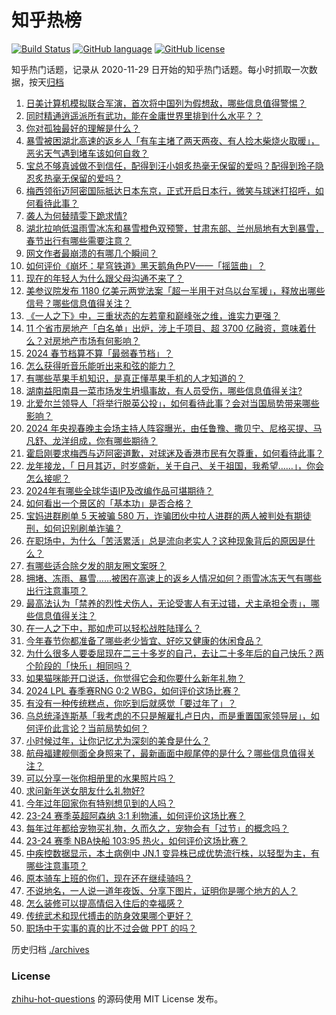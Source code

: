 # 知乎热榜
[![Build Status](https://github.com/ToWeLong/zhihu-hot-questions/workflows/CI/badge.svg)](https://github.com/ToWeLong/zhihu-hot-questions/actions)
[![GitHub language](https://img.shields.io/badge/language-golang-orange.svg)](https://golang.org/)
[![GitHub license](https://img.shields.io/github/license/ToWeLong/zhihu-hot-questions)](https://github.com/ToWeLong/zhihu-hot-questions/blob/main/LICENSE)

知乎热门话题，记录从 2020-11-29 日开始的知乎热门话题。每小时抓取一次数据，按天[归档](./archives)

<!-- BEGIN -->

1. [日美计算机模拟联合军演，首次将中国列为假想敌，哪些信息值得警惕？](https://www.zhihu.com/question/643030590)
1. [同时精通逍遥派所有武功，能在金庸世界里排到什么水平？？](https://www.zhihu.com/question/367267072)
1. [你对孤独最好的理解是什么？](https://www.zhihu.com/question/635457218)
1. [暴雪被困湖北高速的返乡人「有车主堵了两天两夜、有人捡木柴烧火取暖」，恶劣天气遇到堵车该如何自救？](https://www.zhihu.com/question/643009720)
1. [宝总不够真诚做不到信任，配得到汪小姐炙热毫无保留的爱吗？配得到玲子隐忍炙热毫无保留的爱吗？](https://www.zhihu.com/question/639472044)
1. [梅西领衔迈阿密国际抵达日本东京，正式开启日本行，微笑与球迷打招呼，如何看待此事？](https://www.zhihu.com/question/643135492)
1. [袭人为何替晴雯下跪求情?](https://www.zhihu.com/question/642892637)
1. [湖北拉响低温雨雪冰冻和暴雪橙色双预警，甘肃东部、兰州局地有大到暴雪，春节出行有哪些需要注意？](https://www.zhihu.com/question/642663907)
1. [网文作者最崩溃的有哪几个瞬间？](https://www.zhihu.com/question/390931407)
1. [如何评价《崩坏：星穹铁道》黑天鹅角色PV——「摇篮曲」？](https://www.zhihu.com/question/643026163)
1. [现在的年轻人为什么跟父母沟通不来了？](https://www.zhihu.com/question/504983307)
1. [美参议院发布 1180 亿美元两党法案「超一半用于对乌以台军援」，释放出哪些信号？哪些信息值得关注？](https://www.zhihu.com/question/643020572)
1. [《一人之下》中，三重状态的左若童和巅峰张之维，谁实力更强？](https://www.zhihu.com/question/642443974)
1. [11 个省市房地产「白名单」出炉，涉上千项目、超 3700 亿融资，意味着什么？对房地产市场有何影响？](https://www.zhihu.com/question/642952989)
1. [2024 春节档算不算「最弱春节档」？](https://www.zhihu.com/question/641955747)
1. [怎么获得听音乐能听出来和弦的能力？](https://www.zhihu.com/question/642159895)
1. [有哪些苹果手机知识，是真正懂苹果手机的人才知道的？](https://www.zhihu.com/question/635779594)
1. [湖南益阳南县一菜市场发生坍塌事故，有人员受伤，哪些信息值得关注?](https://www.zhihu.com/question/643029271)
1. [北爱尔兰领导人「将举行脱英公投」，如何看待此事？会对当国局势带来哪些影响？](https://www.zhihu.com/question/643025503)
1. [2024 年央视春晚主会场主持人阵容曝光，由任鲁豫、撒贝宁、尼格买提、马凡舒、龙洋组成，你有哪些期待？](https://www.zhihu.com/question/643055032)
1. [霍启刚要求梅西与迈阿密道歉，对球迷及香港市民有欠尊重，如何看待此事？](https://www.zhihu.com/question/643004513)
1. [龙年接龙，「 日月其迈，时岁盛新，关于自己、关于祖国，我希望……」，你会怎么接呢？](https://www.zhihu.com/question/641807246)
1. [2024年有哪些全球华语IP及改编作品可堪期待？](https://www.zhihu.com/question/643011653)
1. [如何看出一个景区的「基本功」是否合格？](https://www.zhihu.com/question/641121911)
1. [宝妈进群刷单 5 天被骗 580 万，诈骗团伙中拉人进群的两人被判处有期徒刑，如何识别刷单诈骗？](https://www.zhihu.com/question/642882176)
1. [在职场中，为什么「苦活累活」总是流向老实人？这种现象背后的原因是什么？](https://www.zhihu.com/question/642490620)
1. [有哪些适合除夕发的朋友圈文案呀？](https://www.zhihu.com/question/511568581)
1. [拥堵、冻雨、暴雪……被困在高速上的返乡人情况如何？雨雪冰冻天气有哪些出行注意事项？](https://www.zhihu.com/question/642658902)
1. [最高法认为「禁养的烈性犬伤人，无论受害人有无过错，犬主承担全责」，哪些信息值得关注？](https://www.zhihu.com/question/643018970)
1. [在一人之下中，那如虎可以轻松战胜陆瑾么？](https://www.zhihu.com/question/642191226)
1. [今年春节你都准备了哪些老少皆宜、好吃又健康的休闲食品？](https://www.zhihu.com/question/640704185)
1. [为什么很多人要委屈现在二三十多岁的自己，去让二十多年后的自己快乐？两个阶段的「快乐」相同吗？](https://www.zhihu.com/question/642419626)
1. [如果猫咪能开口说话，你觉得它会和你要什么新年礼物？](https://www.zhihu.com/question/639931881)
1. [2024 LPL 春季赛RNG 0:2 WBG，如何评价这场比赛？](https://www.zhihu.com/question/642899608)
1. [有没有一种传统糕点，你吃到后就感觉「要过年了」？](https://www.zhihu.com/question/637189250)
1. [乌总统泽连斯基「我考虑的不只是解雇扎卢日内，而是重置国家领导层」，如何评价此言论？当前局势如何？](https://www.zhihu.com/question/643002333)
1. [小时候过年，让你记忆尤为深刻的美食是什么？](https://www.zhihu.com/question/639791527)
1. [航母福建舰侧面全身照来了，最新画面中舰尾停的是什么？哪些信息值得关注？](https://www.zhihu.com/question/642884808)
1. [可以分享一张你相册里的水果照片吗？](https://www.zhihu.com/question/640840505)
1. [求问新年送女朋友什么礼物好?](https://www.zhihu.com/question/639901877)
1. [今年过年回家你有特别想见到的人吗？](https://www.zhihu.com/question/642364909)
1. [23-24 赛季英超阿森纳 3:1 利物浦，如何评价这场比赛？](https://www.zhihu.com/question/642968271)
1. [每年过年都给宠物买礼物，久而久之，宠物会有「过节」的概念吗？](https://www.zhihu.com/question/639931836)
1. [23-24 赛季 NBA快船 103:95 热火，如何评价这场比赛？](https://www.zhihu.com/question/642988422)
1. [中疾控数据显示，本土病例中 JN.1 变异株已成优势流行株，以轻型为主，有哪些注意事项？](https://www.zhihu.com/question/642880940)
1. [原本骑车上班的你们，现在还在继续骑吗？](https://www.zhihu.com/question/640803351)
1. [不说地名，一人说一道年夜饭、分享下图片，证明你是哪个地方的人？](https://www.zhihu.com/question/639791368)
1. [怎么装修可以提高情侣入住后的幸福感？](https://www.zhihu.com/question/643011288)
1. [传统武术和现代搏击的防身效果哪个更好？](https://www.zhihu.com/question/638728353)
1. [职场中干实事的真的比不过会做 PPT 的吗？](https://www.zhihu.com/question/641217604)

<!-- END -->

历史归档 [./archives](./archives)


### License
[zhihu-hot-questions](https://github.com/towelong/zhihu-hot-questions) 的源码使用 MIT License 发布。